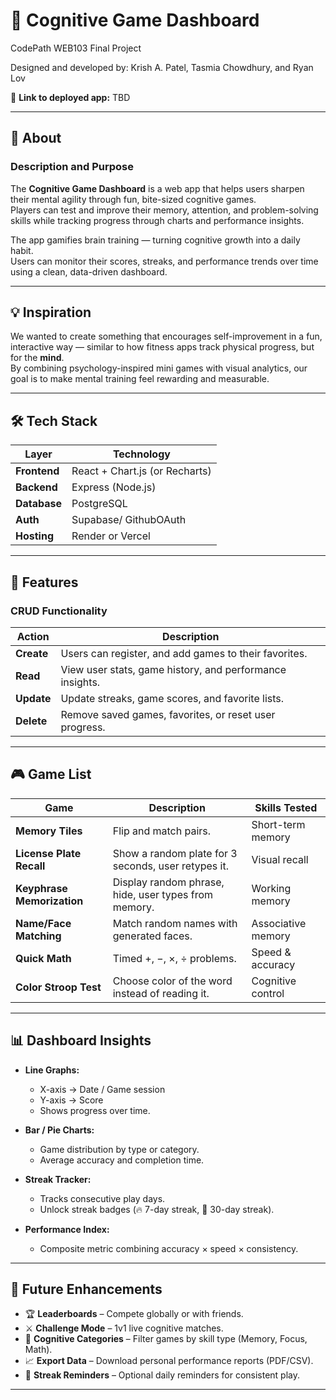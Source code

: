 # 🧠 Cognitive Game Dashboard

CodePath WEB103 Final Project

Designed and developed by: Krish A. Patel, Tasmia Chowdhury, and Ryan Lov

🔗 **Link to deployed app:** TBD

---

## 📘 About

### **Description and Purpose**

The **Cognitive Game Dashboard** is a web app that helps users sharpen their mental agility through fun, bite-sized cognitive games.  
Players can test and improve their memory, attention, and problem-solving skills while tracking progress through charts and performance insights.

The app gamifies brain training — turning cognitive growth into a daily habit.  
Users can monitor their scores, streaks, and performance trends over time using a clean, data-driven dashboard.

---

## 💡 Inspiration

We wanted to create something that encourages self-improvement in a fun, interactive way — similar to how fitness apps track physical progress, but for the **mind**.  
By combining psychology-inspired mini games with visual analytics, our goal is to make mental training feel rewarding and measurable.

---

## 🛠️ Tech Stack

| Layer        | Technology                     |
| ------------ | ------------------------------ |
| **Frontend** | React + Chart.js (or Recharts) |
| **Backend**  | Express (Node.js)              |
| **Database** | PostgreSQL                     |
| **Auth**     | Supabase/ GithubOAuth          |
| **Hosting**  | Render or Vercel               |

---

## 🚀 Features

### CRUD Functionality

| Action     | Description                                              |
| ---------- | -------------------------------------------------------- |
| **Create** | Users can register, and add games to their favorites.    |
| **Read**   | View user stats, game history, and performance insights. |
| **Update** | Update streaks, game scores, and favorite lists.         |
| **Delete** | Remove saved games, favorites, or reset user progress.   |

---

## 🎮 Game List

| Game                       | Description                                          | Skills Tested      |
| -------------------------- | ---------------------------------------------------- | ------------------ |
| **Memory Tiles**           | Flip and match pairs.                                | Short-term memory  |
| **License Plate Recall**   | Show a random plate for 3 seconds, user retypes it.  | Visual recall      |
| **Keyphrase Memorization** | Display random phrase, hide, user types from memory. | Working memory     |
| **Name/Face Matching**     | Match random names with generated faces.             | Associative memory |
| **Quick Math**             | Timed +, −, ×, ÷ problems.                           | Speed & accuracy   |
| **Color Stroop Test**      | Choose color of the word instead of reading it.      | Cognitive control  |

---

## 📊 Dashboard Insights

- **Line Graphs:**

  - X-axis → Date / Game session
  - Y-axis → Score
  - Shows progress over time.

- **Bar / Pie Charts:**

  - Game distribution by type or category.
  - Average accuracy and completion time.

- **Streak Tracker:**

  - Tracks consecutive play days.
  - Unlock streak badges (🔥 7-day streak, 💪 30-day streak).

- **Performance Index:**
  - Composite metric combining accuracy × speed × consistency.

---

## 🌟 Future Enhancements

- 🏆 **Leaderboards** – Compete globally or with friends.
- ⚔️ **Challenge Mode** – 1v1 live cognitive matches.
- 🧩 **Cognitive Categories** – Filter games by skill type (Memory, Focus, Math).
- 📈 **Export Data** – Download personal performance reports (PDF/CSV).
- 🔔 **Streak Reminders** – Optional daily reminders for consistent play.

---
